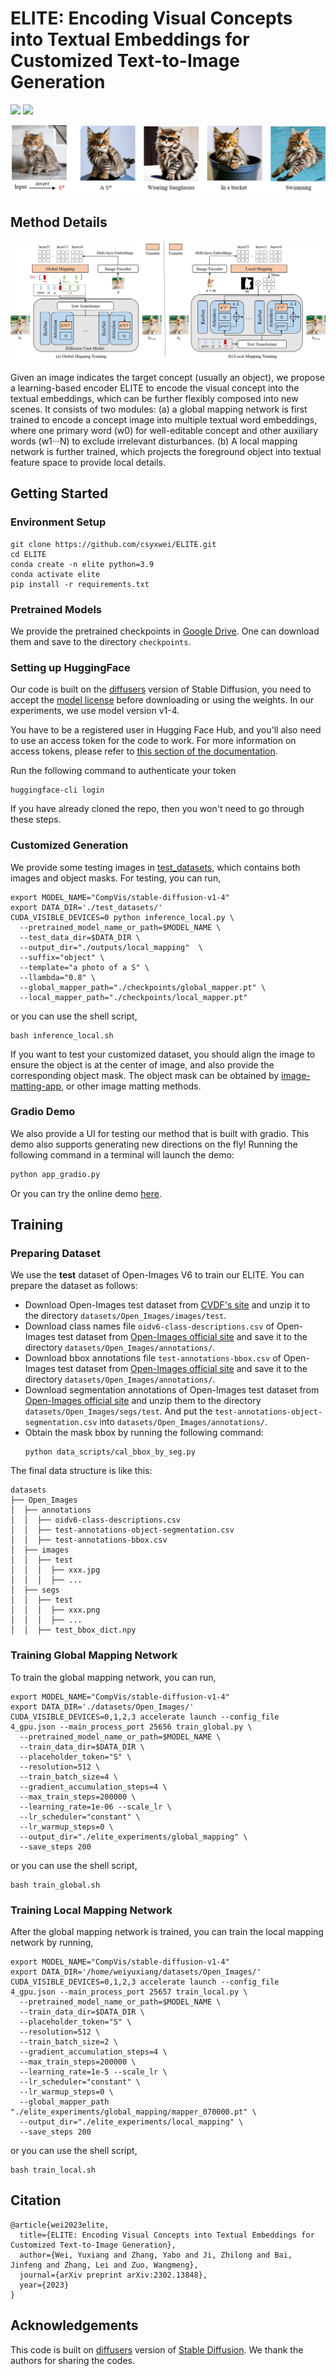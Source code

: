 # ELITE: Encoding Visual Concepts into Textual Embeddings for Customized Text-to-Image Generation


<a href="https://arxiv.org/pdf/2302.13848.pdf"><img src="https://img.shields.io/badge/arXiv-2302.13848-b31b1b.svg" height=22.5></a>
<a href="https://huggingface.co/spaces/ELITE-library/ELITE"><img src="https://img.shields.io/static/v1?label=HuggingFace&message=gradio demo&color=darkgreen" height=22.5></a>

![method](assets/results.png)


## Method Details

![method](assets/method.png)

Given an image indicates the target concept (usually an object), we propose a learning-based encoder ELITE to encode the visual concept into the textual embeddings, which can be further flexibly composed into new scenes.  It consists of two modules: (a) a global mapping network is first trained to encode a concept image into multiple textual word embeddings, where one primary word (w0) for well-editable concept and other auxiliary words (w1···N) to exclude irrelevant disturbances. (b) A local mapping network is further trained, which projects the foreground object into textual feature space to provide local details.


## Getting Started

### Environment Setup

```shell
git clone https://github.com/csyxwei/ELITE.git
cd ELITE
conda create -n elite python=3.9
conda activate elite
pip install -r requirements.txt
```

### Pretrained Models

We provide the pretrained checkpoints in [Google Drive](https://drive.google.com/drive/folders/1VkiVZzA_i9gbfuzvHaLH2VYh7kOTzE0x?usp=sharing). One can download them and save to the directory `checkpoints`.

### Setting up HuggingFace

Our code is built on the [diffusers](https://github.com/huggingface/diffusers/) version of Stable Diffusion, you need to accept the [model license](https://huggingface.co/CompVis/stable-diffusion-v1-4) before downloading or using the weights. In our experiments, we use model version v1-4.

You have to be a registered user in Hugging Face Hub, and you'll also need to use an access token for the code to work. For more information on access tokens, please refer to [this section of the documentation](https://huggingface.co/docs/hub/security-tokens).

Run the following command to authenticate your token
```shell
huggingface-cli login
```
If you have already cloned the repo, then you won't need to go through these steps.

### Customized Generation

We provide some testing images in [test_datasets](./test_datasets), which contains both images and object masks. For testing, you can run,
```
export MODEL_NAME="CompVis/stable-diffusion-v1-4"
export DATA_DIR='./test_datasets/'
CUDA_VISIBLE_DEVICES=0 python inference_local.py \
  --pretrained_model_name_or_path=$MODEL_NAME \
  --test_data_dir=$DATA_DIR \
  --output_dir="./outputs/local_mapping"  \
  --suffix="object" \
  --template="a photo of a S" \
  --llambda="0.8" \
  --global_mapper_path="./checkpoints/global_mapper.pt" \
  --local_mapper_path="./checkpoints/local_mapper.pt"
```
or you can use the shell script,
```
bash inference_local.sh
```
If you want to test your customized dataset, you should align the image to ensure the object is at the center of image, and also provide the corresponding object mask. The object mask can be obtained by [image-matting-app](https://huggingface.co/spaces/SankarSrin/image-matting-app), or other image matting methods.


### Gradio Demo

We also provide a UI for testing our method that is built with gradio. This demo also supports generating new directions on the fly! Running the following command in a terminal will launch the demo:

```python
python app_gradio.py
```

Or you can try the online demo [here](https://huggingface.co/spaces/ELITE-library/ELITE).

## Training

### Preparing Dataset

We use the **test** dataset of Open-Images V6 to train our ELITE. You can prepare the dataset as follows:

- Download Open-Images test dataset from [CVDF's site](https://github.com/cvdfoundation/open-images-dataset#download-images-with-bounding-boxes-annotations) and unzip it to the directory `datasets/Open_Images/images/test`.
- Download class names file `oidv6-class-descriptions.csv` of Open-Images test dataset from [Open-Images official site](https://storage.googleapis.com/openimages/web/download_v7.html#download-manually) and save it to the directory `datasets/Open_Images/annotations/`.
- Download bbox annotations file `test-annotations-bbox.csv` of Open-Images test dataset from [Open-Images official site](https://storage.googleapis.com/openimages/web/download_v7.html#download-manually) and save it to the directory `datasets/Open_Images/annotations/`.
- Download segmentation annotations of Open-Images test dataset from [Open-Images official site](https://storage.googleapis.com/openimages/web/download_v7.html#download-manually) and unzip them to the directory `datasets/Open_Images/segs/test`. And put the `test-annotations-object-segmentation.csv` into `datasets/Open_Images/annotations/`.
- Obtain the mask bbox by running the following command:
    ```shell
    python data_scripts/cal_bbox_by_seg.py
    ```

The final data structure is like this:

```
datasets
├── Open_Images
│  ├── annotations
│  │  ├── oidv6-class-descriptions.csv
│  │  ├── test-annotations-object-segmentation.csv
│  │  ├── test-annotations-bbox.csv
│  ├── images
│  │  ├── test
│  │  │  ├── xxx.jpg
│  │  │  ├── ...
│  ├── segs
│  │  ├── test
│  │  │  ├── xxx.png
│  │  │  ├── ...
│  │  ├── test_bbox_dict.npy
```

### Training Global Mapping Network

To train the global mapping network, you can run,

```Shell
export MODEL_NAME="CompVis/stable-diffusion-v1-4"
export DATA_DIR='./datasets/Open_Images/'
CUDA_VISIBLE_DEVICES=0,1,2,3 accelerate launch --config_file 4_gpu.json --main_process_port 25656 train_global.py \
  --pretrained_model_name_or_path=$MODEL_NAME \
  --train_data_dir=$DATA_DIR \
  --placeholder_token="S" \
  --resolution=512 \
  --train_batch_size=4 \
  --gradient_accumulation_steps=4 \
  --max_train_steps=200000 \
  --learning_rate=1e-06 --scale_lr \
  --lr_scheduler="constant" \
  --lr_warmup_steps=0 \
  --output_dir="./elite_experiments/global_mapping" \
  --save_steps 200
```
or you can use the shell script,
```shell
bash train_global.sh
```

### Training Local Mapping Network

After the global mapping network is trained, you can train the local mapping network by running,

```Shell
export MODEL_NAME="CompVis/stable-diffusion-v1-4"
export DATA_DIR='/home/weiyuxiang/datasets/Open_Images/'
CUDA_VISIBLE_DEVICES=0,1,2,3 accelerate launch --config_file 4_gpu.json --main_process_port 25657 train_local.py \
  --pretrained_model_name_or_path=$MODEL_NAME \
  --train_data_dir=$DATA_DIR \
  --placeholder_token="S" \
  --resolution=512 \
  --train_batch_size=2 \
  --gradient_accumulation_steps=4 \
  --max_train_steps=200000 \
  --learning_rate=1e-5 --scale_lr \
  --lr_scheduler="constant" \
  --lr_warmup_steps=0 \
  --global_mapper_path "./elite_experiments/global_mapping/mapper_070000.pt" \
  --output_dir="./elite_experiments/local_mapping" \
  --save_steps 200
```
or you can use the shell script,
```shell
bash train_local.sh
```


## Citation

```
@article{wei2023elite,
  title={ELITE: Encoding Visual Concepts into Textual Embeddings for Customized Text-to-Image Generation},
  author={Wei, Yuxiang and Zhang, Yabo and Ji, Zhilong and Bai, Jinfeng and Zhang, Lei and Zuo, Wangmeng},
  journal={arXiv preprint arXiv:2302.13848},
  year={2023}
}
```

## Acknowledgements

This code is built on [diffusers](https://github.com/huggingface/diffusers/) version of [Stable Diffusion](https://github.com/CompVis/stable-diffusion). We thank the authors for sharing the codes.